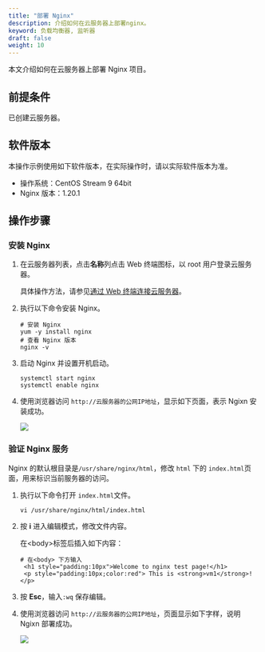 ```yaml
---
title: "部署 Nginx"
description: 介绍如何在云服务器上部署nginx。
keyword: 负载均衡器, 监听器
draft: false
weight: 10
---
```


本文介绍如何在云服务器上部署 Nginx 项目。

## 前提条件

已创建云服务器。

## 软件版本

本操作示例使用如下软件版本，在实际操作时，请以实际软件版本为准。

- 操作系统：CentOS Stream 9 64bit
- Nginx 版本：1.20.1

## 操作步骤

### 安装 Nginx

1. 在云服务器列表，点击**名称**列点击 Web 终端图标，以 root 用户登录云服务器。

   具体操作方法，请参见[通过 Web 终端连接云服务器](/compute/vm/manual/vm/20_connect_instance/10_third_party/#通过-web-终端连接)。

2. 执行以下命令安装 Nginx。

   ```
   # 安装 Nginx
   yum -y install nginx
   # 查看 Nginx 版本
   nginx -v
   ```

3. 启动 Nginx 并设置开机启动。

   ```
   systemctl start nginx
   systemctl enable nginx
   ```

4. 使用浏览器访问 `http://云服务器的公网IP地址`，显示如下页面，表示 Ngixn 安装成功。

   ![](../../_images/centos_nginx_default_page.png)

### 验证 Nginx 服务

Nginx 的默认根目录是`/usr/share/nginx/html`，修改 `html` 下的 `index.html`页面，用来标识当前服务器的访问。

1. 执行以下命令打开 `index.html`文件。

   ```
   vi /usr/share/nginx/html/index.html
   ```

2. 按 **i** 进入编辑模式，修改文件内容。

   在\<body\>标签后插入如下内容：

   ```
   # 在<body> 下方输入
   	<h1 style="padding:10px">Welcome to nginx test page!</h1>
   	<p style="padding:10px;color:red"> This is <strong>vm1</strong>!</p>
   ```

3. 按 **Esc**，输入`:wq` 保存编辑。

4. 使用浏览器访问 `http://云服务器的公网IP地址`，页面显示如下字样，说明 Ngixn 部署成功。

   ![](../../_images/centos_nginx_verify.png)
